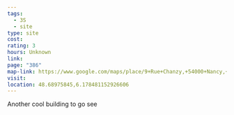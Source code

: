 ```yaml
---
tags:
  - 3S
  - site
type: site
cost: 
rating: 3
hours: Unknown
link: 
page: "386"
map-link: https://www.google.com/maps/place/9+Rue+Chanzy,+54000+Nancy,+France/@48.6897565,6.1757941,17z/data=!3m1!4b1!4m6!3m5!1s0x479498722280272f:0x94a15d3470d1ddce!8m2!3d48.689753!4d6.178369!16s%2Fg%2F11c25c9l8x?entry=ttu&g_ep=EgoyMDI0MDkyNS4wIKXMDSoASAFQAw%3D%3D
visit: 
location: 48.68975845,6.178481152926606
---
```

Another cool building to go see